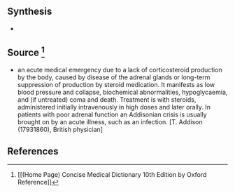 ## Synthesis
- 
## Source [^1]
- an acute medical emergency due to a lack of corticosteroid production by the body, caused by disease of the adrenal glands or long-term suppression of production by steroid medication. It manifests as low blood pressure and collapse, biochemical abnormalities, hypoglycaemia, and (if untreated) coma and death. Treatment is with steroids, administered initially intravenously in high doses and later orally. In patients with poor adrenal function an Addisonian crisis is usually brought on by an acute illness, such as an infection. \[T. Addison (17931860), British physician]
## References

[^1]: [[(Home Page) Concise Medical Dictionary 10th Edition by Oxford Reference]]